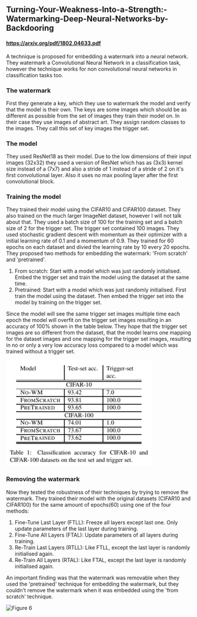 ## Turning-Your-Weakness-Into-a-Strength:-Watermarking-Deep-Neural-Networks-by-Backdooring
#### https://arxiv.org/pdf/1802.04633.pdf

A technique is proposed for embedding a watermark into a neural network. They watermark a Convolutional Neural Network in a classification task, however
the technique works for non convolutional neural networks in classification tasks too.

### The watermark

First they generate a key, which they use to watermark the model and verify that the model is their own. The keys are some images which should be as different as possible from the set of images they train their model on. In their
case they use images of abstract art. They assign random classes to the images. They call this set of key images the trigger set.

### The model

They used ResNet18 as their model. Due to the low dimensions of their input images (32x32) they used a version of ResNet which has as (3x3) kernel size instead
of a (7x7) and also a stride of 1 instead of a stride of 2 on it's first convolutional layer. Also it uses no max pooling layer after the first convolutional block.

### Training the model

They trained their model using the CIFAR10 and CIFAR100 dataset. They also trained on the much larger ImageNet dataset, however I will not talk about that. They
used a batch size of 100 for the training set and a batch size of 2 for the trigger set. The trigger set contained 100 images. They used stochastic gradient descent
with momentum as their optimizer with a initial learning rate of 0.1 and a momentum of 0.9. They trained for 60 epochs on each dataset and divied the learning rate by 10 every 20 epochs.
They proposed two methods for embedding the watermark: 'From scratch' and 'pretrained'.
1. From scratch: Start with a model which was just randomly initialised. Embed the trigger set and train the model using the dataset at the same time. 
2. Pretrained: Start with a model which was just randomly initialised. First train the model using the dataset. Then embed the trigger set into the model by training on the trigger set.


Since the model will see the same trigger set images multiple time each epoch the model will overfit on the trigger set images resulting in an accuracy of 100%
shown in the table below. They hope that the trigger set images are so different from the dataset, that the model learns one mapping for the dataset images
and one mapping for the trigger set images, resulting in no or only a very low accuracy loss compared to a model which was trained without a trigger set.

![Table 1](/Turning-Your-Weakness-Into-a-Strength:-Watermarking-Deep-Neural-Networks-by-Backdooring/media/table_1.png)

### Removing the watermark

Now they tested the robustness of their techniques by trying to remove the watermark. They trained their model with the original datasets (CIFAR10 and CIFAR100)
for the same amount of epochs(60) using one of the four methods:

1. Fine-Tune Last Layer (FTLL):
Freeze all layers except last one. Only update parameters of the last layer during training.
2. Fine-Tune All Layers (FTAL):
Update parameters of all layers during training.
3. Re-Train Last Layers (RTLL):
Like FTLL, except the last layer is randomly initialised again.
4. Re-Train All Layers (RTAL):
Like FTAL, except the last layer is randomly initialised again.

An important finding was that the watermark was removable when they used the 'pretrained' technique for embedding the watermark, but they couldn't
remove the watermark when it was embedded using the 'from scratch' technique.

![Figure 6](/Turning-Your-Weakness-Into-a-Strength:-Watermarking-Deep-Neural-Networks-by-Backdooring/media/figure_6.png)
